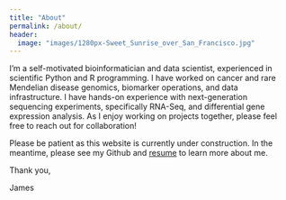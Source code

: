```yaml
---
title: "About"
permalink: /about/
header:
  image: "images/1280px-Sweet_Sunrise_over_San_Francisco.jpg"
---
```


I’m a self-motivated bioinformatician and data scientist, experienced in scientific Python and R programming. I have worked on cancer and rare Mendelian disease genomics, biomarker operations, and data infrastructure. I have hands-on experience with next-generation sequencing experiments, specifically RNA-Seq, and differential gene expression analysis. As I enjoy working on projects together, please feel free to reach out for collaboration! 

Please be patient as this website is currently under construction. In the meantime, please see my Github and [resume](/file:///C:/Users/james/AppData/Local/Temp/Temp1_James_Sacco_resume.zip/f10564d4-79c7-11ec-a980-0cc47a792c0a_id_f10564d4-79c7-11ec-a980-0cc47a792c0a.html) to learn more about me.

Thank you,

James

